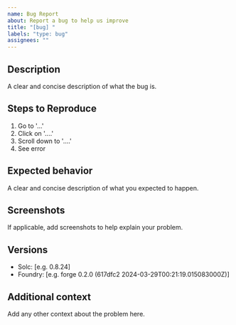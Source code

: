 ```yaml
---
name: Bug Report
about: Report a bug to help us improve
title: "[bug] "
labels: "type: bug"
assignees: ""
---
```


## Description

A clear and concise description of what the bug is.

## Steps to Reproduce

1. Go to '...'
2. Click on '....'
3. Scroll down to '....'
4. See error

## Expected behavior

A clear and concise description of what you expected to happen.

## Screenshots

If applicable, add screenshots to help explain your problem.

## Versions
 - Solc: [e.g. 0.8.24]
 - Foundry: [e.g. forge 0.2.0 (617dfc2 2024-03-29T00:21:19.015083000Z)]

## Additional context

Add any other context about the problem here.
